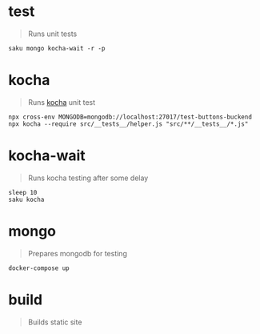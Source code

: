 # test
> Runs unit tests

    saku mongo kocha-wait -r -p

# kocha
> Runs [kocha](https://npm.im/kocha) unit test

    npx cross-env MONGODB=mongodb://localhost:27017/test-buttons-buckend npx kocha --require src/__tests__/helper.js "src/**/__tests__/*.js"

# kocha-wait
> Runs kocha testing after some delay

    sleep 10
    saku kocha

# mongo
> Prepares mongodb for testing

    docker-compose up

# build
> Builds static site
